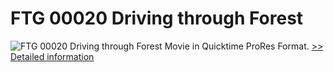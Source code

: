# FTG 00020 Driving through Forest
![FTG 00020 Driving through Forest](https://mycommerce.akamaized.net/api/pimages/P300617860/BIG/300617860.JPG)
Movie in Quicktime ProRes Format.
[>> Detailed information](https://secure.shareit.com/shareit/product.html?productid=300617860&affiliateid=200057808)
